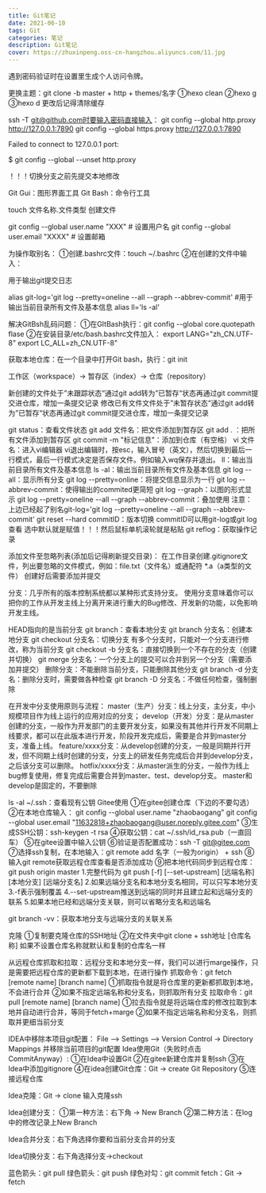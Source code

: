 ```yaml
---
title: Git笔记
date: 2021-06-10
tags: Git
categories: 笔记
description: Git笔记
cover: https://zhuxinpeng.oss-cn-hangzhou.aliyuncs.com/11.jpg
---
```


遇到密码验证时在设置里生成个人访问令牌。

更换主题：git clone -b master + http + themes/名字
①hexo clean
②hexo g
③hexo d
更改后记得清除缓存

ssh -T git@github.com时要输入密码直接输入：
git config --global http.proxy http://127.0.0.1:7890
git config --global https.proxy http://127.0.0.1:7890



Failed to connect to 127.0.0.1 port:

$ git config --global --unset http.proxy



！！！切换分支之前先提交本地修改

Git Gui：图形界面工具
Git Bash：命令行工具

touch 文件名称.文件类型   创建文件

git config --global user.name "XXX" # 设置用户名
git config --global user.email "XXXX" # 设置邮箱

为操作取别名：
①创建.bashrc文件：touch ~/.bashrc
②在创建的文件中输入：

用于输出git提交日志

alias git-log='git log --pretty=oneline --all --graph --abbrev-commit'
#用于输出当前目录所有文件及基本信息
alias ll='ls -al'

解决GitBsh乱码问题：
①在GItBash执行：git config --global core.quotepath flase
②在安装目录/etc/bash.bashrc文件加入：
export LANG="zh_CN.UTF-8"
export LC_ALL=zh_CN.UTF-8"

获取本地仓库：在一个目录中打开Git bash，执行：git init

工作区（workspace）→ 暂存区（index）→ 仓库（repository）

新创建的文件处于”未跟踪状态“通过git add转为”已暂存“状态再通过git commit提交进仓库，增加一条提交记录
修改已有文件文件处于”未暂存状态“通过git add转为”已暂存“状态再通过git commit提交进仓库，增加一条提交记录

git status：查看文件状态
git add 文件名：把文件添加到暂存区
git add .  ：把所有文件添加到暂存区
git commit -m "标记信息"：添加到仓库（有空格）
vi 文件名：进入vi编辑器
vi退出编辑时，按esc，输入冒号（英文），然后切换到最后一行模式，最后一行模式决定是否保存文件。例如输入wq保存并退出。
ll：输出当前目录所有文件及基本信息
ls -al：输出当前目录所有文件及基本信息
git log --all：显示所有分支
git log --pretty=online：将提交信息显示为一行
git log --abbrev-commit：使得输出的commited更简短
git log --graph：以图的形式显示
git log --pretty=oneline --all --graph --abbrev-commit：叠加使用
注意：上边已经起了别名git-log='git log --pretty=oneline --all --graph --abbrev-commit'
git reset --hard commitID：版本切换 commitID可以用git-log或git log查看
选中默认就是赋值！！！然后鼠标单机滚轮就是粘贴
git reflog：获取操作记录

添加文件至忽略列表(添加后记得刷新提交目录)：
在工作目录创建.gitignore文件，列出要忽略的文件模式，例如：file.txt（文件名）或通配符 *.a（a类型的文件）
创建好后需要添加并提交

分支：几乎所有的版本控制系统都以某种形式支持分支。 使用分支意味着你可以把你的工作从开发主线上分离开来进行重大的Bug修改、开发新的功能，以免影响开发主线。

HEAD指向的是当前分支
git branch：查看本地分支
git branch 分支名：创建本地分支
git checkout 分支名：切换分支
有多个分支时，只能对一个分支进行修改，称为当前分支
git checkout -b 分支名：直接切换到一个不存在的分支（创建并切换）
git merge 分支名：一个分支上的提交可以合并到另一个分支（需要添加并提交）
删除分支：不能删除当前分支，只能删除其他分支
git branch -d 分支名：删除分支时，需要做各种检查
git branch -D 分支名：不做任何检查，强制删除

在开发中分支使用原则与流程：
master（生产）分支：线上分支，主分支，中小规模项目作为线上运行的应用对应的分支；
develop（开发）分支：是从master创建的分支，一般作为开发部门的主要开发分支，如果没有其他并行开发不同期上线要求，都可以在此版本进行开发，阶段开发完成后，需要是合并到master分支，准备上线。
feature/xxxx分支：从develop创建的分支，一般是同期并行开发，但不同期上线时创建的分支，分支上的研发任务完成后合并到develop分支，之后该分支可以删除。
hotfix/xxxx分支：从master派生的分支，一般作为线上bug修复使用，修复完成后需要合并到master、test、develop分支。
master和develop是固定的，不要删除


ls -al ~/.ssh：查看现有公钥
Gitee使用
①在gitee创建仓库（下边的不要勾选）
②在本地仓库输入：
git config --global user.name "zhaobaogang"
git config --global user.email "11632818+zhaobaogang@user.noreply.gitee.com"
③生成SSH公钥：ssh-keygen -t rsa
④获取公钥：cat ~/.ssh/id_rsa.pub（一直回车）
⑤在gitee设置中输入公钥
⑥验证是否配置成功：ssh -T git@gitee.com
⑦选择ssh复制，在本地输入：git remote add 名字（一般为origin） + ssh
⑧输入git remote获取远程仓库查看是否添加成功
⑨把本地代码同步到远程仓库：git push	 origin master
1.完整代码为 git push [-f] [--set-upstream] [远端名称] [本地分支] [远端分支名]
2.如果远端分支名和本地分支名相同，可以只写本地分支
3.-f表示强制覆盖
4.--set-upstream推送到远端的同时并且建立起和远端分支的联系
5.如果本地已经和远端分支关联，则可以省略分支名和远端名

git branch -vv：获取本地分支与远端分支的关联关系

克隆
①复制要克隆仓库的SSH地址
②在文件夹中git clone + ssh地址 [仓库名称]      如果不设置仓库名称就默认和复制的仓库名一样

从远程仓库抓取和拉取：远程分支和本地分支一样，我们可以进行marge操作，只是需要把远程仓库的更新都下载到本地，在进行操作
抓取命令：git fetch [remote name] [branch name]
①抓取指令就是将仓库里的更新都抓取到本地，不会进行合并
②如果不指定远端名称和分支名，则抓取所有分支
拉取命令：git pull [remote name] [branch name]
①拉去指令就是将远端仓库的修改拉取到本地并自动进行合并，等同于fetch+marge
②如果不指定远端名称和分支名，则抓取并更细当前分支

IDEA中移除本项目git配置：
File --> Settings --> Version Control → Directory Mappings 并移除当前项目的git配置
Idea使用Git（失败时点击CommitAnyway）:
①在Idea中设置Git
②在gitee新建仓库并复制ssh
③在Idea中添加gitignore
④在idea创建Git仓库：Git → create Git Repository
⑤连接远程仓库

Idea克隆：Git → clone 输入克隆ssh

Idea创建分支：
①第一种方法：右下角 → New Branch
②第二种方法：在log中的修改记录上New Branch

Idea合并分支：右下角选择你要和当前分支合并的分支

Idea切换分支：右下角选择分支→checkout

蓝色箭头：git pull
绿色箭头：git push
绿色对勾：git commit
fetch：Git → fetch